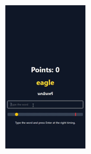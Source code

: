 <img src="https://raw.githubusercontent.com/bigstth/audition-english/main/src/assets/0423.gif" alt="Audition English" style="width: 50%;">
